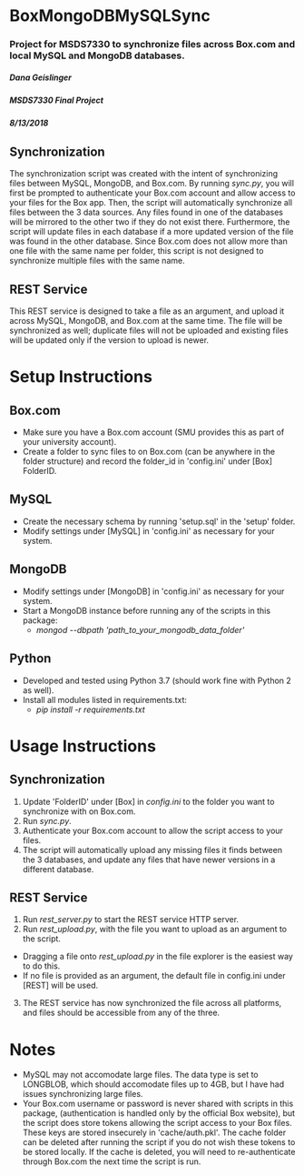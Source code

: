 # BoxMongoDBMySQLSync
### Project for MSDS7330 to synchronize files across Box.com and local MySQL and MongoDB databases.
##### Dana Geislinger
##### MSDS7330 Final Project
##### 8/13/2018

## Synchronization
The synchronization script was created with the intent of synchronizing files between MySQL, MongoDB, and Box.com. By running *sync.py*, you will first be prompted to authenticate your Box.com account and allow access to your files for the Box app. Then, the script will automatically synchronize all files between the 3 data sources. Any files found in one of the databases will be mirrored to the other two if they do not exist there. Furthermore, the script will update files in each database if a more updated version of the file was found in the other database. Since Box.com does not allow more than one file with the same name per folder, this script is not designed to synchronize multiple files with the same name.

## REST Service
This REST service is designed to take a file as an argument, and upload it across MySQL, MongoDB, and Box.com at the same time. The file will be synchronized as well; duplicate files will not be uploaded and existing files will be updated only if the version to upload is newer.

# Setup Instructions
## Box.com
* Make sure you have a Box.com account (SMU provides this as part of your university account).
* Create a folder to sync files to on Box.com (can be anywhere in the folder structure) and record the folder_id in 'config.ini' under [Box] FolderID.

## MySQL
* Create the necessary schema by running 'setup.sql' in the 'setup' folder.
* Modify settings under [MySQL] in 'config.ini' as necessary for your system.

## MongoDB
* Modify settings under [MongoDB] in 'config.ini' as necessary for your system.
* Start a MongoDB instance before running any of the scripts in this package:
  * *mongod --dbpath 'path_to_your_mongodb_data_folder'*

## Python
* Developed and tested using Python 3.7 (should work fine with Python 2 as well).
* Install all modules listed in requirements.txt:
  * *pip install -r requirements.txt*
  
# Usage Instructions
## Synchronization
1. Update 'FolderID' under [Box] in *config.ini* to the folder you want to synchronize with on Box.com.
2. Run *sync.py*.
3. Authenticate your Box.com account to allow the script access to your files.
4. The script will automatically upload any missing files it finds between the 3 databases, and update any files that have newer versions in a different database.

## REST Service
1. Run *rest_server.py* to start the REST service HTTP server.
2. Run *rest_upload.py*, with the file you want to upload as an argument to the script.
  * Dragging a file onto *rest_upload.py* in the file explorer is the easiest way to do this.
  * If no file is provided as an argument, the default file in config.ini under [REST] will be used.
3. The REST service has now synchronized the file across all platforms, and files should be accessible from any of the three.

# Notes
* MySQL may not accomodate large files. The data type is set to LONGBLOB, which should accomodate files up to 4GB, but I have had issues synchronizing large files.
* Your Box.com username or password is never shared with scripts in this package, (authentication is handled only by the official Box website), but the script does store tokens allowing the script access to your Box files. These keys are stored insecurely in 'cache/auth.pkl'. The cache folder can be deleted after running the script if you do not wish these tokens to be stored locally. If the cache is deleted, you will need to re-authenticate through Box.com the next time the script is run.
